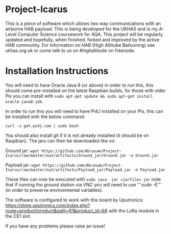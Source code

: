 # Project-Icarus
This is a piece of software which allows two way communications with an airborne HAB payload.
This is being developed for the UKHAS and is my A-Level Computer Science coursework for AQA.
This project will be regularly updated and hopefully, when finished, forked and improved by the active HAB community.
For information on HAB (High Altitube Ballooning) see ukhas.org.uk or come talk to us on #highaltitude on freenode.

# Installation Instructions
You will need to have Oracle Java 8 (or above) in order to run this, this should come pre-installed on the latest Raspbian builds, for those with older Pis you can install with ```sudo apt-get update && sudo apt-get install oracle-java8-jdk```.

In order to run this you will need to have Pi4J installed on your Pis, this can be installed with the below command:

```curl -s get.pi4j.com | sudo bash```

You should also install git if it is not already installed (it should be on Raspbian). The jars can then be downloaded like so:

Ground jar:
```wget https://github.com/Abrasam/Project-Icarus/raw/master/out/artifacts/Ground_jar/Ground.jar -o Ground.jar ```

Payload jar:
```wget https://github.com/Abrasam/Project-Icarus/raw/master/out/artifacts/Payload_jar/Payload.jar -o Payload.jar ```

These files can now be executed with ```sudo java -jar <jarfile>.jar``` note that if running the ground station via VNC you will need to use '''sudo -E''' (in order to preserve environmental variables).

The software is configured to work with this board by Uputronics: https://store.uputronics.com/index.php?route=product/product&path=61&product_id=68 with the LoRa module in the CE1 slot.

If you have any problems please raise an issue!
